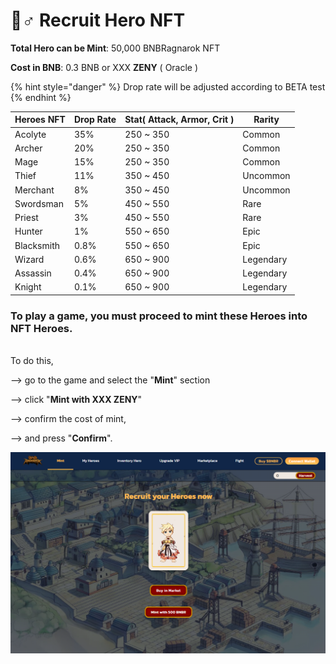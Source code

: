 # 🧙♂ Recruit Hero NFT

**Total Hero can be Mint**: 50,000 BNBRagnarok NFT

**Cost in BNB**: 0.3 BNB or XXX **ZENY** ( Oracle )

{% hint style="danger" %}
Drop rate will be adjusted according to BETA test
{% endhint %}

| Heroes NFT | Drop Rate | Stat( Attack, Armor, Crit ) | Rarity    |
| ---------- | --------- | --------------------------- | --------- |
| Acolyte    | 35%       | 250 \~ 350                  | Common    |
| Archer     | 20%       | 250 \~ 350                  | Common    |
| Mage       | 15%       | 250 \~ 350                  | Common    |
| Thief      | 11%       | 350 \~ 450                  | Uncommon  |
| Merchant   | 8%        | 350 \~ 450                  | Uncommon  |
| Swordsman  | 5%        | 450 \~ 550                  | Rare      |
| Priest     | 3%        | 450 \~ 550                  | Rare      |
| Hunter     | 1%        | 550 \~ 650                  | Epic      |
| Blacksmith | 0.8%      | 550 \~ 650                  | Epic      |
| Wizard     | 0.6%      | 650 \~ 900                  | Legendary |
| Assassin   | 0.4%      | 650 \~ 900                  | Legendary |
| Knight     | 0.1%      | 650 \~ 900                  | Legendary |

### To play a game, you must proceed to mint these Heroes into NFT Heroes.

\
To do this,&#x20;

\--> go to the game and select the "**Mint**" section&#x20;

\--> click "**Mint with XXX ZENY**"&#x20;

\--> confirm the cost of mint,&#x20;

\--> and press "**Confirm**".

![](<../../.gitbook/assets/IMAGE 1.PNG>)
